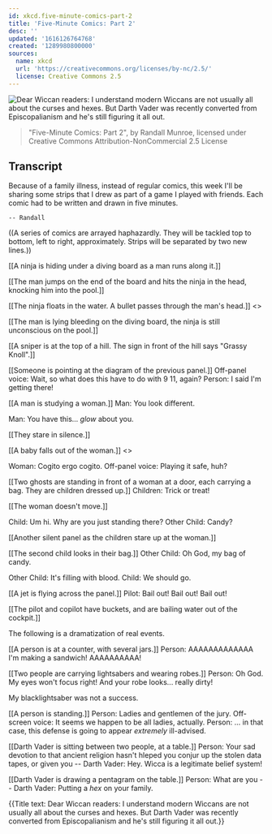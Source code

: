 ```yaml
---
id: xkcd.five-minute-comics-part-2
title: 'Five-Minute Comics: Part 2'
desc: ''
updated: '1616126764768'
created: '1289980800000'
sources:
  name: xkcd
  url: 'https://creativecommons.org/licenses/by-nc/2.5/'
  license: Creative Commons 2.5
---
```

![Dear Wiccan readers: I understand modern Wiccans are not usually all about the curses and hexes. But Darth Vader was recently converted from Episcopalianism and he's still figuring it all out.](https://imgs.xkcd.com/comics/five_minute_comics_part_2.png)
> "Five-Minute Comics: Part 2", by Randall Munroe, licensed under Creative Commons Attribution-NonCommercial 2.5 License

## Transcript
Because of a family illness, instead of regular comics, this week I'll be sharing some strips that I drew as part of a game I played with friends.  Each comic had to be written and drawn in five minutes.

    -- Randall

((A series of comics are arrayed haphazardly.  They will be tackled top to bottom, left to right, approximately.  Strips will be separated by two new lines.))

[[A ninja is hiding under a diving board as a man runs along it.]]

[[The man jumps on the end of the board and hits the ninja in the head, knocking him into the pool.]]

[[The ninja floats in the water.  A bullet passes through the man's head.]]
<<thwipp>>

[[The man is lying bleeding on the diving board, the ninja is still unconscious on the pool.]]

[[A sniper is at the top of a hill.  The sign in front of the hill says "Grassy Knoll".]]

[[Someone is pointing at the diagram of the previous panel.]]
Off-panel voice: Wait, so 
what
 does this have to do with 9
11, again?
Person: I 
said
 I'm 
getting
 there!


[[A man is studying a woman.]]
Man: You look different.

Man: You have this... _glow_ about you.

[[They stare in silence.]]

[[A baby falls out of the woman.]]
<<plop>>


Woman: Cogito ergo cogito.
Off-panel voice: Playing it safe, huh?


[[Two ghosts are standing in front of a woman at a door, each carrying a bag.  They are children dressed up.]]
Children: Trick or treat!

[[The woman doesn't move.]]

Child: Um hi.  Why are you just standing there?
Other Child: Candy?

[[Another silent panel as the children stare up at the woman.]]

[[The second child looks in their bag.]]
Other Child: Oh God, my bag of candy.

Other Child: It's filling with blood.
Child: We should go.


[[A jet is flying across the panel.]]
Pilot: Bail out! Bail out! Bail out!

[[The pilot and copilot have buckets, and are bailing water out of the cockpit.]]


The following is a dramatization of real events.

[[A person is at a counter, with several jars.]]
Person: AAAAAAAAAAAAA I'm making a sandwich! AAAAAAAAAA!


[[Two people are carrying lightsabers and wearing robes.]]
Person: Oh God.  My eyes won't focus right! And your robe looks... really dirty!

My blacklightsaber was not a success.


[[A person is standing.]]
Person: Ladies and gentlemen of the jury.
Off-screen voice: It seems we happen to be all ladies, actually.
Person: ... in that case, this defense is going to appear _extremely_ ill-advised.


[[Darth Vader is sitting between two people, at a table.]]
Person: Your sad devotion to that ancient religion hasn't hleped you conjur up the stolen data tapes, or given you --
Darth Vader: 
Hey.
  Wicca is a legitimate belief system!

[[Darth Vader is drawing a pentagram on the table.]]
Person: What are you --
Darth Vader: Putting a _hex_ on your family.

{{Title text: Dear Wiccan readers: I understand modern Wiccans are not usually all about the curses and hexes. But Darth Vader was recently converted from Episcopalianism and he's still figuring it all out.}}
